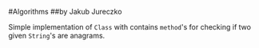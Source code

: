 #Algorithms
##by Jakub Jureczko

Simple implementation of `Class` with contains `method`'s for checking if two 
given `String`'s are anagrams.